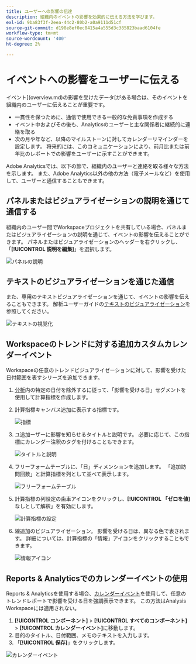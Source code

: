```yaml
---
title: ユーザーへの影響の伝達
description: 組織内のイベントの影響を効果的に伝える方法を学びます。
exl-id: 9ba83f3f-2eea-44c2-80b2-a0a9111d51cf
source-git-commit: d198e8ef0ec8415a4a555d3c385823baad6104fe
workflow-type: tm+mt
source-wordcount: '400'
ht-degree: 2%

---
```


# イベントへの影響をユーザーに伝える

イベント](overview.md)の影響を受けたデータ[がある場合は、そのイベントを組織内のユーザーに伝えることが重要です。

* 一貫性を保つために、通信で使用できる一般的な免責事項を作成する
* イベント中およびその後も、Analyticsのユーザーと主な関係者に継続的に連絡を取る
* 次の月や年など、以降のマイルストーンに対してカレンダーリマインダーを設定します。 将来的には、このコミュニケーションにより、前月比または前年比のレポートでの影響をユーザーに示すことができます。

Adobe Analyticsでは、以下の節で、組織内のユーザーと連絡を取る様々な方法を示します。 また、Adobe Analytics以外の他の方法（電子メールなど）を使用して、ユーザーと通信することもできます。

## パネルまたはビジュアライゼーションの説明を通じて通信する

組織内のユーザー間でWorkspaceプロジェクトを共有している場合、パネルまたはビジュアライゼーションの説明を通じて、イベントの影響を伝えることができます。 パネルまたはビジュアライゼーションのヘッダーを右クリックし、「**[!UICONTROL 説明を編集]**」を選択します。

![パネルの説明](assets/panel_description.png)

## テキストのビジュアライゼーションを通じた通信

また、専用のテキストビジュアライゼーションを通じて、イベントの影響を伝えることもできます。 解析ユーザーガイドの[テキストのビジュアライゼーション](/help/analyze/analysis-workspace/visualizations/text.md)を参照してください。

![テキストの視覚化](assets/text_visualization.png)

## Workspaceのトレンドに対する追加カスタムカレンダーイベント

Workspaceの任意のトレンドビジュアライゼーションに対して、影響を受けた日付範囲を表すシリーズを追加できます。

1. [分析](segments.md)内の特定の日付を除外するに従って、「影響を受ける日」セグメントを使用して計算指標を作成します。
1. 計算指標キャンバス追加に表示する指標です。

   ![指標](assets/calcmetric_event.png)

1. ユ追加ーザーに影響を知らせるタイトルと説明です。 必要に応じて、この指標にカレンダー注釈のタグを付けることもできます。

   ![タイトルと説明](assets/calcmetric_title_description.png)

1. フリーフォームテーブルに、「日」ディメンションを追加します。 「追加訪問回数」と計算指標を列として並べて表示します。

   ![フリーフォームテーブル](assets/calcmetric_freeform.png)

1. 計算指標の列設定の歯車アイコンをクリックし、**[!UICONTROL 「ゼロを値]**&#x200B;なしとして解釈」を有効にします。

   ![計算指標の設定](assets/calcmetric_zero_no_value.png)

1. 線追加のビジュアライゼーション。 影響を受ける日は、異なる色で表されます。 詳細については、計算指標の「情報」アイコンをクリックすることもできます。

   ![情報アイコン](assets/calcmetric_infoicon.png)

## Reports &amp; Analyticsでのカレンダーイベントの使用

Reports &amp; Analyticsを使用する場合、[カレンダーイベント](/help/components/t-calendar-event.md)を使用して、任意のトレンドレポートで影響を受ける日を強調表示できます。 この方法はAnalysis Workspaceには適用されない。

1. **[!UICONTROL コンポーネント]** > **[!UICONTROL すべてのコンポーネント]** > **[!UICONTROL カレンダーイベント]**&#x200B;に移動します。
2. 目的のタイトル、日付範囲、メモのテキストを入力します。
3. 「**[!UICONTROL 保存]**」をクリックします。

![カレンダーイベント](assets/exclude_calendar_event.png)
